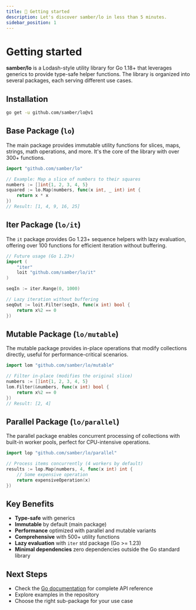 ```yaml
---
title: 🚀 Getting started
description: Let's discover samber/lo in less than 5 minutes.
sidebar_position: 1
---
```


# Getting started

**samber/lo** is a Lodash-style utility library for Go 1.18+ that leverages generics to provide type-safe helper functions. The library is organized into several packages, each serving different use cases.

## Installation

```bash
go get -u github.com/samber/lo@v1
```

## Base Package (`lo`)

The main package provides immutable utility functions for slices, maps, strings, math operations, and more. It's the core of the library with over 300+ functions.

```go
import "github.com/samber/lo"

// Example: Map a slice of numbers to their squares
numbers := []int{1, 2, 3, 4, 5}
squared := lo.Map(numbers, func(x int, _ int) int {
    return x * x
})
// Result: [1, 4, 9, 16, 25]
```

## Iter Package (`lo/it`)

The  `it` package provides Go 1.23+ sequence helpers with lazy evaluation, offering over 100 functions for efficient iteration without buffering.

```go
// Future usage (Go 1.23+)
import (
    "iter"
    loit "github.com/samber/lo/it"
)

seqIn := iter.Range(0, 1000)

// Lazy iteration without buffering
seqOut := loit.Filter(seqIn, func(x int) bool {
    return x%2 == 0
})
```

## Mutable Package (`lo/mutable`)

The mutable package provides in-place operations that modify collections directly, useful for performance-critical scenarios.

```go
import lom "github.com/samber/lo/mutable"

// Filter in-place (modifies the original slice)
numbers := []int{1, 2, 3, 4, 5}
lom.Filter(&numbers, func(x int) bool {
    return x%2 == 0
})
// Result: [2, 4]
```

## Parallel Package (`lo/parallel`)

The parallel package enables concurrent processing of collections with built-in worker pools, perfect for CPU-intensive operations.

```go
import lop "github.com/samber/lo/parallel"

// Process items concurrently (4 workers by default)
results := lop.Map(numbers, 4, func(x int) int {
    // Some expensive operation
    return expensiveOperation(x)
})
```

## Key Benefits

- **Type-safe** with generics
- **Immutable** by default (main package)
- **Performance** optimized with parallel and mutable variants
- **Comprehensive** with 500+ utility functions
- **Lazy evaluation** with `iter` std package (Go >= 1.23)
- **Minimal dependencies** zero dependencies outside the Go standard library

## Next Steps

- Check the [Go documentation](https://pkg.go.dev/github.com/samber/lo) for complete API reference
- Explore examples in the repository
- Choose the right sub-package for your use case
